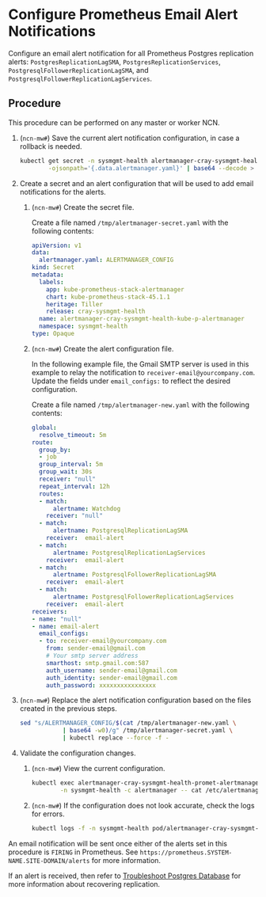 # Configure Prometheus Email Alert Notifications

Configure an email alert notification for all Prometheus Postgres replication alerts: `PostgresReplicationLagSMA`,
`PostgresReplicationServices`, `PostgresqlFollowerReplicationLagSMA`, and `PostgresqlFollowerReplicationLagServices`.

## Procedure

This procedure can be performed on any master or worker NCN.

1. (`ncn-mw#`) Save the current alert notification configuration, in case a rollback is needed.

    ```bash
    kubectl get secret -n sysmgmt-health alertmanager-cray-sysmgmt-health-promet-alertmanager \
            -ojsonpath='{.data.alertmanager.yaml}' | base64 --decode > /tmp/alertmanager-default.yaml
    ```

1. Create a secret and an alert configuration that will be used to add email notifications for the alerts.

    1. (`ncn-mw#`) Create the secret file.

        Create a file named `/tmp/alertmanager-secret.yaml` with the following contents:

        ```yaml
        apiVersion: v1
        data:
          alertmanager.yaml: ALERTMANAGER_CONFIG
        kind: Secret
        metadata:
          labels:
            app: kube-prometheus-stack-alertmanager
            chart: kube-prometheus-stack-45.1.1
            heritage: Tiller
            release: cray-sysmgmt-health
          name: alertmanager-cray-sysmgmt-health-kube-p-alertmanager
          namespace: sysmgmt-health
        type: Opaque
        ```

    1. (`ncn-mw#`) Create the alert configuration file.

        In the following example file, the Gmail SMTP server is used in this example to relay the notification to `receiver-email@yourcompany.com`.
        Update the fields under `email_configs:` to reflect the desired configuration.

        Create a file named `/tmp/alertmanager-new.yaml` with the following contents:

        ```yaml
        global:
          resolve_timeout: 5m
        route:
          group_by:
          - job
          group_interval: 5m
          group_wait: 30s
          receiver: "null"
          repeat_interval: 12h
          routes:
          - match:
              alertname: Watchdog
            receiver: "null"
          - match:
              alertname: PostgresqlReplicationLagSMA
            receiver:  email-alert
          - match:
              alertname: PostgresqlReplicationLagServices
            receiver:  email-alert
          - match:
              alertname: PostgresqlFollowerReplicationLagSMA
            receiver:  email-alert
          - match:
              alertname: PostgresqlFollowerReplicationLagServices
            receiver:  email-alert
        receivers:
        - name: "null"
        - name: email-alert
          email_configs:
          - to: receiver-email@yourcompany.com
            from: sender-email@gmail.com
            # Your smtp server address
            smarthost: smtp.gmail.com:587
            auth_username: sender-email@gmail.com
            auth_identity: sender-email@gmail.com
            auth_password: xxxxxxxxxxxxxxxx
        ```

1. (`ncn-mw#`) Replace the alert notification configuration based on the files created in the previous steps.

    ```bash
    sed "s/ALERTMANAGER_CONFIG/$(cat /tmp/alertmanager-new.yaml \
                | base64 -w0)/g" /tmp/alertmanager-secret.yaml \
                | kubectl replace --force -f -
    ```

1. Validate the configuration changes.

    1. (`ncn-mw#`) View the current configuration.

        ```bash
        kubectl exec alertmanager-cray-sysmgmt-health-promet-alertmanager-0 \
                -n sysmgmt-health -c alertmanager -- cat /etc/alertmanager/config/alertmanager.yaml
        ```

    1. (`ncn-mw#`) If the configuration does not look accurate, check the logs for errors.

        ```bash
        kubectl logs -f -n sysmgmt-health pod/alertmanager-cray-sysmgmt-health-promet-alertmanager-0 alertmanager
        ```

An email notification will be sent once either of the alerts set in this procedure is `FIRING` in Prometheus.
See `https://prometheus.SYSTEM-NAME.SITE-DOMAIN/alerts` for more information.

If an alert is received, then refer to [Troubleshoot Postgres Database](../kubernetes/Troubleshoot_Postgres_Database.md) for more information
about recovering replication.
